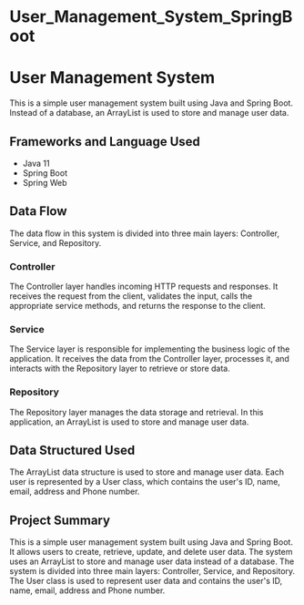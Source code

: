 # User_Management_System_SpringBoot

# User Management System

This is a simple user management system built using Java and Spring Boot. Instead of a database, an ArrayList is used to store and manage user data.

## Frameworks and Language Used

* Java 11 
* Spring Boot
* Spring Web

## Data Flow

The data flow in this system is divided into three main layers: Controller, Service, and Repository.

### Controller

The Controller layer handles incoming HTTP requests and responses. It receives the request from the client, validates the input, calls the appropriate service methods, and returns the response to the client.

### Service

The Service layer is responsible for implementing the business logic of the application. It receives the data from the Controller layer, processes it, and interacts with the Repository layer to retrieve or store data.

### Repository
The Repository layer manages the data storage and retrieval. In this application, an ArrayList is used to store and manage user data.

## Data Structured Used
The ArrayList data structure is used to store and manage user data. Each user is represented by a User class, which contains the user's ID, name, email, address and Phone number.

## Project Summary

This is a simple user management system built using Java and Spring Boot. It allows users to create, retrieve, update, and delete user data. The system uses an ArrayList to store and manage user data instead of a database. The system is divided into three main layers: Controller, Service, and Repository. The User class is used to represent user data and contains the user's ID, name, email, address and Phone number.
